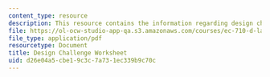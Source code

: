 ```yaml
---
content_type: resource
description: This resource contains the information regarding design challenge worksheet.
file: https://ol-ocw-studio-app-qa.s3.amazonaws.com/courses/ec-710-d-lab-medical-technologies-for-the-developing-world-spring-2010/d26e04a5cbe19c3c7a731ec339b9c70c_MITEC_710S10_DsgnChlngWrk.pdf
file_type: application/pdf
resourcetype: Document
title: Design Challenge Worksheet
uid: d26e04a5-cbe1-9c3c-7a73-1ec339b9c70c
---
```


